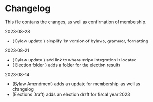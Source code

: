 # Changelog

This file contains the changes, as well as confirmation of membership.

2023-08-28

- ( Bylaw update ) simplify 1st version of bylaws, grammar, formatting

2023-08-21

- ( Bylaw update ) add link to where stripe integration is located
- ( Election folder ) adds a folder for the election results

2023-08-14

- (Bylaw Amendment) adds an update for membership, as well as changelog
- (Elections Draft) adds an election draft for fiscal year 2023